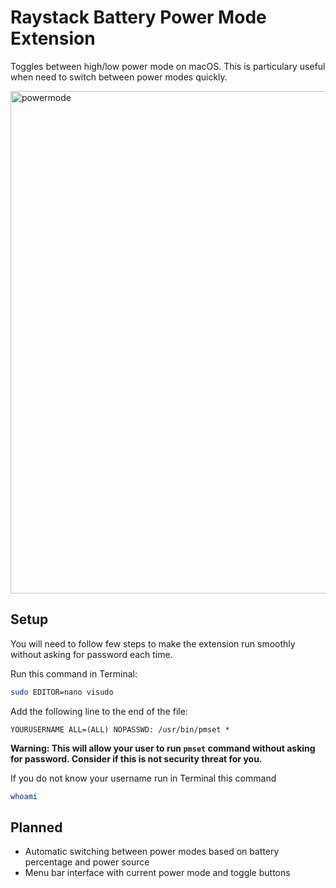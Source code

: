 # Raystack Battery Power Mode Extension

Toggles between high/low power mode on macOS. This is particulary useful when need to switch between power modes quickly.

<img width="804" alt="powermode" src="https://github.com/bxxf/raycast-battery-power-mode/assets/43238984/537b681c-4ab7-4eb3-899f-9b307fbef468">

## Setup

You will need to follow few steps to make the extension run smoothly without asking for password each time.

Run this command in Terminal:

```bash
sudo EDITOR=nano visudo
```

Add the following line to the end of the file:

```
YOURUSERNAME ALL=(ALL) NOPASSWD: /usr/bin/pmset *
```

**Warning: This will allow your user to run `pmset` command without asking for password. Consider if this is not security threat for you.**

If you do not know your username run in Terminal this command

```bash
whoami
```

## Planned

- Automatic switching between power modes based on battery percentage and power source
- Menu bar interface with current power mode and toggle buttons
